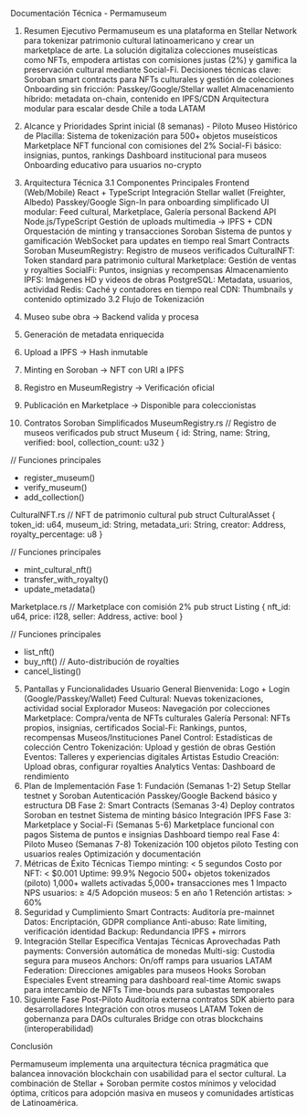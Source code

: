 Documentación Técnica - Permamuseum
1. Resumen Ejecutivo
Permamuseum es una plataforma en Stellar Network para tokenizar patrimonio cultural latinoamericano y crear un marketplace de arte. La solución digitaliza colecciones museísticas como NFTs, empodera artistas con comisiones justas (2%) y gamifica la preservación cultural mediante Social-Fi.
Decisiones técnicas clave:
Soroban smart contracts para NFTs culturales y gestión de colecciones
Onboarding sin fricción: Passkey/Google/Stellar wallet
Almacenamiento híbrido: metadata on-chain, contenido en IPFS/CDN
Arquitectura modular para escalar desde Chile a toda LATAM
2. Alcance y Prioridades
Sprint inicial (8 semanas) - Piloto Museo Histórico de Placilla:
Sistema de tokenización para 500+ objetos museísticos
Marketplace NFT funcional con comisiones del 2%
Social-Fi básico: insignias, puntos, rankings
Dashboard institucional para museos
Onboarding educativo para usuarios no-crypto
3. Arquitectura Técnica
3.1 Componentes Principales
Frontend (Web/Mobile)
React + TypeScript
Integración Stellar wallet (Freighter, Albedo)
Passkey/Google Sign-In para onboarding simplificado
UI modular: Feed cultural, Marketplace, Galería personal
Backend API
Node.js/TypeScript
Gestión de uploads multimedia → IPFS + CDN
Orquestación de minting y transacciones Soroban
Sistema de puntos y gamificación
WebSocket para updates en tiempo real
Smart Contracts Soroban
MuseumRegistry: Registro de museos verificados
CulturalNFT: Token standard para patrimonio cultural
Marketplace: Gestión de ventas y royalties
SocialFi: Puntos, insignias y recompensas
Almacenamiento
IPFS: Imágenes HD y videos de obras
PostgreSQL: Metadata, usuarios, actividad
Redis: Caché y contadores en tiempo real
CDN: Thumbnails y contenido optimizado
3.2 Flujo de Tokenización
1. Museo sube obra → Backend valida y procesa
2. Generación de metadata enriquecida
3. Upload a IPFS → Hash inmutable
4. Minting en Soroban → NFT con URI a IPFS
5. Registro en MuseumRegistry → Verificación oficial
6. Publicación en Marketplace → Disponible para coleccionistas

4. Contratos Soroban Simplificados
MuseumRegistry.rs
// Registro de museos verificados
pub struct Museum {
    id: String,
    name: String,
    verified: bool,
    collection_count: u32
}

// Funciones principales
- register_museum()
- verify_museum()
- add_collection()

CulturalNFT.rs
// NFT de patrimonio cultural
pub struct CulturalAsset {
    token_id: u64,
    museum_id: String,
    metadata_uri: String,
    creator: Address,
    royalty_percentage: u8
}

// Funciones principales
- mint_cultural_nft()
- transfer_with_royalty()
- update_metadata()

Marketplace.rs
// Marketplace con comisión 2%
pub struct Listing {
    nft_id: u64,
    price: i128,
    seller: Address,
    active: bool
}

// Funciones principales
- list_nft()
- buy_nft() // Auto-distribución de royalties
- cancel_listing()

5. Pantallas y Funcionalidades
Usuario General
Bienvenida: Logo + Login (Google/Passkey/Wallet)
Feed Cultural: Nuevas tokenizaciones, actividad social
Explorador Museos: Navegación por colecciones
Marketplace: Compra/venta de NFTs culturales
Galería Personal: NFTs propios, insignias, certificados
Social-Fi: Rankings, puntos, recompensas
Museos/Instituciones
Panel Control: Estadísticas de colección
Centro Tokenización: Upload y gestión de obras
Gestión Eventos: Talleres y experiencias digitales
Artistas
Estudio Creación: Upload obras, configurar royalties
Analytics Ventas: Dashboard de rendimiento
6. Plan de Implementación
Fase 1: Fundación (Semanas 1-2)
Setup Stellar testnet y Soroban
Autenticación Passkey/Google
Backend básico y estructura DB
Fase 2: Smart Contracts (Semanas 3-4)
Deploy contratos Soroban en testnet
Sistema de minting básico
Integración IPFS
Fase 3: Marketplace y Social-Fi (Semanas 5-6)
Marketplace funcional con pagos
Sistema de puntos e insignias
Dashboard tiempo real
Fase 4: Piloto Museo (Semanas 7-8)
Tokenización 100 objetos piloto
Testing con usuarios reales
Optimización y documentación
7. Métricas de Éxito
Técnicas
Tiempo minting: < 5 segundos
Costo por NFT: < $0.001
Uptime: 99.9%
Negocio
500+ objetos tokenizados (piloto)
1,000+ wallets activadas
5,000+ transacciones mes 1
Impacto
NPS usuarios: ≥ 4/5
Adopción museos: 5 en año 1
Retención artistas: > 60%
8. Seguridad y Cumplimiento
Smart Contracts: Auditoría pre-mainnet
Datos: Encriptación, GDPR compliance
Anti-abuso: Rate limiting, verificación identidad
Backup: Redundancia IPFS + mirrors
9. Integración Stellar Específica
Ventajas Técnicas Aprovechadas
Path payments: Conversión automática de monedas
Multi-sig: Custodia segura para museos
Anchors: On/off ramps para usuarios LATAM
Federation: Direcciones amigables para museos
Hooks Soroban Especiales
Event streaming para dashboard real-time
Atomic swaps para intercambio de NFTs
Time-bounds para subastas temporales
10. Siguiente Fase Post-Piloto
Auditoría externa contratos
SDK abierto para desarrolladores
Integración con otros museos LATAM
Token de gobernanza para DAOs culturales
Bridge con otras blockchains (interoperabilidad)

Conclusión

Permamuseum implementa una arquitectura técnica pragmática que balancea innovación blockchain con usabilidad para el sector cultural. La combinación de Stellar + Soroban permite costos mínimos y velocidad óptima, críticos para adopción masiva en museos y comunidades artísticas de Latinoamérica.
